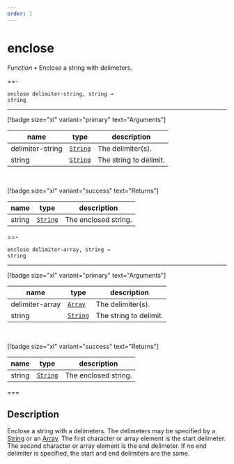 ```yaml
---
order: 1
---
```

# enclose

_Function_ &bull; Enclose a string with delimeters.


==- <pre><code>enclose delimiter-string, string &rarr; string</code></pre>
<hr>

[!badge size="xl" variant="primary" text="Arguments"]

| name | type | description |
|------|------|-------------|
|delimiter-string|[`String`][String]|The delimiter(s).|
|string|[`String`][String]|The string to delimit.|

<br>

[!badge size="xl" variant="success" text="Returns"]

| name | type | description |
|------|------|-------------|
|string|[`String`][Global]|The enclosed string.|


==- <pre><code>enclose delimiter-array, string &rarr; string</code></pre>
<hr>

[!badge size="xl" variant="primary" text="Arguments"]

| name | type | description |
|------|------|-------------|
|delimiter-array|[`Array`][Array]|The delimiter(s).|
|string|[`String`][String]|The string to delimit.|

<br>

[!badge size="xl" variant="success" text="Returns"]

| name | type | description |
|------|------|-------------|
|string|[`String`][Global]|The enclosed string.|



===


## Description

Enclose a string with a delimeters. The delimeters may be specified by a [String][String] or an [Array][Array]. The first character or array element is the start delimeter. The second character or array element is the end delimeter. If no end delimiter is specified, the start and end delimiters are the same.


[String]: https://developer.mozilla.org/en-US/docs/Web/JavaScript/Reference/Global_Objects/String
[Global]: #
[Array]: https://developer.mozilla.org/en-US/docs/Web/JavaScript/Reference/Global_Objects/Array